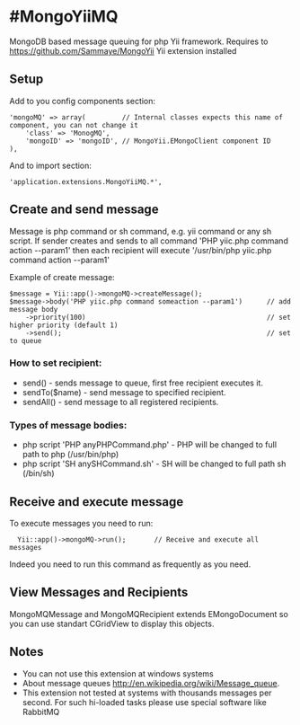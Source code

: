 #MongoYiiMQ
==========

MongoDB based message queuing for php Yii framework.
Requires to https://github.com/Sammaye/MongoYii Yii extension installed


## Setup

Add to you config components section:

	'mongoMQ' => array(			// Internal classes expects this name of component, you can not change it
		'class' => 'MonogMQ',
		'mongoID' => 'mongoID', // MongoYii.EMongoClient component ID
	),

And to import section:

	'application.extensions.MongoYiiMQ.*',

## Create and send message

Message is php command or sh command, e.g. yii command or any sh script. If sender creates and sends to all command 'PHP yiic.php command action --param1'
then each recipient will execute '/usr/bin/php yiic.php command action --param1'

Example of create message:

    $message = Yii::app()->mongoMQ->createMessage();
    $message->body('PHP yiic.php command someaction --param1')      // add message body
        ->priority(100)                                             // set higher priority (default 1)
        ->send();                                                   // set to queue

### How to set recipient:

- send() - sends message to queue, first free recipient executes it.
- sendTo($name) - send message to specified recipient.
- sendAll() - send message to all registered recipients.

### Types of message bodies:

- php script 'PHP anyPHPCommand.php' - PHP will be changed to full path to php (/usr/bin/php)
- php script 'SH anySHCommand.sh' - SH will be changed to full path sh (/bin/sh)


## Receive and execute message

To execute messages you need to run:

      Yii::app()->mongoMQ->run();       // Receive and execute all messages

Indeed you need to run this command as frequently as you need.

## View Messages and Recipients

MongoMQMessage and MongoMQRecipient extends EMongoDocument so you can use standart CGridView to display this objects.

## Notes
- You can not use this extension at windows systems
- About message queues http://en.wikipedia.org/wiki/Message_queue.
- This extension not tested at systems with thousands messages per second. For such hi-loaded tasks please use special software like RabbitMQ


